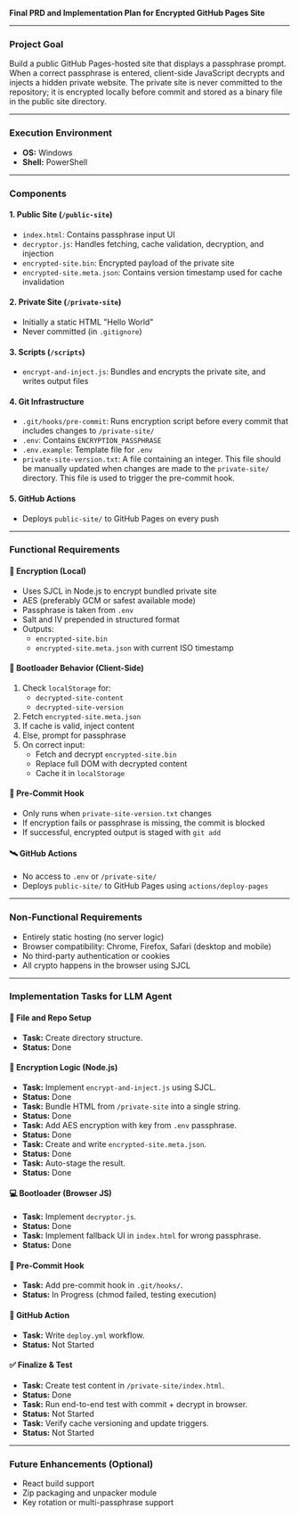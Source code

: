 **Final PRD and Implementation Plan for Encrypted GitHub Pages Site**

---

### Project Goal

Build a public GitHub Pages-hosted site that displays a passphrase prompt. When a correct passphrase is entered, client-side JavaScript decrypts and injects a hidden private website. The private site is never committed to the repository; it is encrypted locally before commit and stored as a binary file in the public site directory.

---

### Execution Environment

*   **OS:** Windows
*   **Shell:** PowerShell

---

### Components

#### 1. Public Site (`/public-site`)

*   `index.html`: Contains passphrase input UI
*   `decryptor.js`: Handles fetching, cache validation, decryption, and injection
*   `encrypted-site.bin`: Encrypted payload of the private site
*   `encrypted-site.meta.json`: Contains version timestamp used for cache invalidation

#### 2. Private Site (`/private-site`)

*   Initially a static HTML "Hello World"
*   Never committed (in `.gitignore`)

#### 3. Scripts (`/scripts`)

*   `encrypt-and-inject.js`: Bundles and encrypts the private site, and writes output files

#### 4. Git Infrastructure

*   `.git/hooks/pre-commit`: Runs encryption script before every commit that includes changes to `/private-site/`
*   `.env`: Contains `ENCRYPTION_PASSPHRASE`
*   `.env.example`: Template file for `.env`
*   `private-site-version.txt`: A file containing an integer. This file should be manually updated when changes are made to the `private-site/` directory. This file is used to trigger the pre-commit hook.

#### 5. GitHub Actions

*   Deploys `public-site/` to GitHub Pages on every push

---

### Functional Requirements

#### 🔐 Encryption (Local)

*   Uses SJCL in Node.js to encrypt bundled private site
*   AES (preferably GCM or safest available mode)
*   Passphrase is taken from `.env`
*   Salt and IV prepended in structured format
*   Outputs:
    *   `encrypted-site.bin`
    *   `encrypted-site.meta.json` with current ISO timestamp

#### 🧠 Bootloader Behavior (Client-Side)

1.  Check `localStorage` for:
    *   `decrypted-site-content`
    *   `decrypted-site-version`
2.  Fetch `encrypted-site.meta.json`
3.  If cache is valid, inject content
4.  Else, prompt for passphrase
5.  On correct input:
    *   Fetch and decrypt `encrypted-site.bin`
    *   Replace full DOM with decrypted content
    *   Cache it in `localStorage`

#### 🧷 Pre-Commit Hook

*   Only runs when `private-site-version.txt` changes
*   If encryption fails or passphrase is missing, the commit is blocked
*   If successful, encrypted output is staged with `git add`

#### 🛰️ GitHub Actions

*   No access to `.env` or `/private-site/`
*   Deploys `public-site/` to GitHub Pages using `actions/deploy-pages`

---

### Non-Functional Requirements

*   Entirely static hosting (no server logic)
*   Browser compatibility: Chrome, Firefox, Safari (desktop and mobile)
*   No third-party authentication or cookies
*   All crypto happens in the browser using SJCL

---

### Implementation Tasks for LLM Agent

#### 📁 File and Repo Setup
*   **Task:** Create directory structure.
*   **Status:** Done

#### 🔐 Encryption Logic (Node.js)
*   **Task:** Implement `encrypt-and-inject.js` using SJCL.
*   **Status:** Done
*   **Task:** Bundle HTML from `/private-site` into a single string.
*   **Status:** Done
*   **Task:** Add AES encryption with key from `.env` passphrase.
*   **Status:** Done
*   **Task:** Create and write `encrypted-site.meta.json`.
*   **Status:** Done
*   **Task:** Auto-stage the result.
*   **Status:** Done

#### 💻 Bootloader (Browser JS)
*   **Task:** Implement `decryptor.js`.
*   **Status:** Done
*   **Task:** Implement fallback UI in `index.html` for wrong passphrase.
*   **Status:** Done

#### 🧷 Pre-Commit Hook
*   **Task:** Add pre-commit hook in `.git/hooks/`.
*   **Status:** In Progress (chmod failed, testing execution)

#### 🚀 GitHub Action
*   **Task:** Write `deploy.yml` workflow.
*   **Status:** Not Started

#### ✅ Finalize & Test
*   **Task:** Create test content in `/private-site/index.html`.
*   **Status:** Done
*   **Task:** Run end-to-end test with commit + decrypt in browser.
*   **Status:** Not Started
*   **Task:** Verify cache versioning and update triggers.
*   **Status:** Not Started

---

### Future Enhancements (Optional)

*   React build support
*   Zip packaging and unpacker module
*   Key rotation or multi-passphrase support
